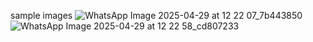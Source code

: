 sample images 
![WhatsApp Image 2025-04-29 at 12 22 07_7b443850](https://github.com/user-attachments/assets/b4f40371-3cb7-404f-b771-c4406fe9304d)
![WhatsApp Image 2025-04-29 at 12 22 58_cd807233](https://github.com/user-attachments/assets/2c1c5569-a37b-401f-b8bd-e37e5af2377a)
